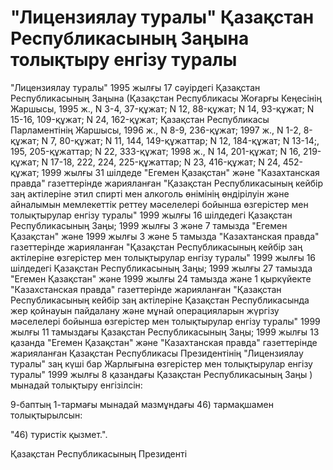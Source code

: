 # "Лицензиялау туралы" Қазақстан Республикасының Заңына толықтыру енгізу туралы

"Лицензиялау туралы" 1995 жылғы 17 сәуірдегі Қазақстан Республикасының Заңына (Қазақстан Республикасы Жоғарғы Кеңесінің Жаршысы, 1995 ж., N 3-4, 37-құжат; N 12, 88-құжат; N 14, 93-құжат; N 15-16, 109-құжат; N 24, 162-құжат; Қазақстан Республикасы Парламентінің Жаршысы, 1996 ж., N 8-9, 236-құжат; 1997 ж., N 1-2, 8-құжат; N 7, 80-құжат; N 11, 144, 149-құжаттар; N 12, 184-құжат; N 13-14;, 195, 205-құжаттар; N 22, 333-құжат; 1998 ж., N 14, 201-құжат; N 16, 219-құжат; N 17-18, 222, 224, 225-құжаттар; N 23, 416-құжат; N 24, 452-құжат; 1999 жылғы 31 шілдеде "Егемен Қазақстан" және "Казахтанская правда" газеттерінде жарияланған "Қазақстан Республикасының кейбір заң актілеріне этил спирті мен алкоголь өнімінің өндірілуін және айналымын мемлекеттік реттеу мәселелері бойынша өзгерістер мен толықтырулар енгізу туралы" 1999 жылғы 16 шілдедегі Қазақстан Республикасының Заңы; 1999 жылғы 3 және 7 тамызда "Егемен Қазақстан" және 1999 жылғы 3 және 5 тамызда "Казахтанская правда" газеттерінде жарияланған "Қазақстан Республикасының кейбір заң актілеріне өзгерістер мен толықтырулар енгізу туралы" 1999 жылғы 16 шілдедегі Қазақстан Республикасының Заңы; 1999 жылғы 27 тамызда "Егемен Қазақстан" және 1999 жылғы 24 тамызда және 1 қыркүйекте "Казахстанская правда" газеттерінде жарияланған "Қазақстан Республикасының кейбір заң актілеріне Қазақстан Республикасында жер қойнауын пайдалану және мұнай операцияларын жүргізу мәселелері бойынша өзгерістер мен толықтырулар енгізу туралы" 1999 жылғы 11 тамыздағы Қазақстан Республикасының Заңы; 1999 жылғы 13 қазанда "Егемен Қазақстан" және "Казахтанская правда" газеттерінде жарияланған Қазақстан Республикасы Президентінің "Лицензиялау туралы" заң күші бар Жарлығына өзгерістер мен толықтырулар енгізу туралы" 1999 жылғы 8 қазандағы Қазақстан Республикасының Заңы ) мынадай толықтыру енгізілсін:

9-баптың 1-тармағы мынадай мазмұндағы 46) тармақшамен толықтырылсын:

"46) туристік қызмет.".

Қазақстан Республикасының Президенті

